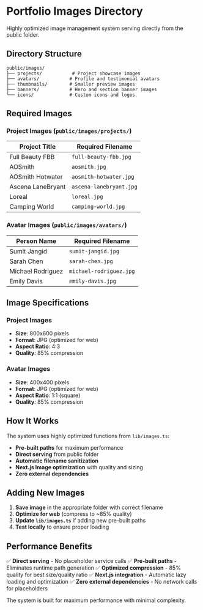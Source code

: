 # Portfolio Images Directory

Highly optimized image management system serving directly from the public folder.

## Directory Structure

```
public/images/
├── projects/           # Project showcase images
├── avatars/           # Profile and testimonial avatars
├── thumbnails/        # Smaller preview images
├── banners/           # Hero and section banner images
└── icons/             # Custom icons and logos
```

## Required Images

### Project Images (`public/images/projects/`)

| Project Title | Required Filename |
|---------------|-------------------|
| Full Beauty FBB | `full-beauty-fbb.jpg` |
| AOSmith | `aosmith.jpg` |
| AOSmith Hotwater | `aosmith-hotwater.jpg` |
| Ascena LaneBryant | `ascena-lanebryant.jpg` |
| Loreal | `loreal.jpg` |
| Camping World | `camping-world.jpg` |

### Avatar Images (`public/images/avatars/`)

| Person Name | Required Filename |
|-------------|-------------------|
| Sumit Jangid | `sumit-jangid.jpg` |
| Sarah Chen | `sarah-chen.jpg` |
| Michael Rodriguez | `michael-rodriguez.jpg` |
| Emily Davis | `emily-davis.jpg` |

## Image Specifications

### Project Images
- **Size**: 800x600 pixels
- **Format**: JPG (optimized for web)
- **Aspect Ratio**: 4:3
- **Quality**: 85% compression

### Avatar Images
- **Size**: 400x400 pixels
- **Format**: JPG (optimized for web)
- **Aspect Ratio**: 1:1 (square)
- **Quality**: 85% compression

## How It Works

The system uses highly optimized functions from `lib/images.ts`:

- **Pre-built paths** for maximum performance
- **Direct serving** from public folder
- **Automatic filename sanitization**
- **Next.js Image optimization** with quality and sizing
- **Zero external dependencies**

## Adding New Images

1. **Save image** in the appropriate folder with correct filename
2. **Optimize for web** (compress to ~85% quality)
3. **Update `lib/images.ts`** if adding new pre-built paths
4. **Test locally** to ensure proper loading

## Performance Benefits

✅ **Direct serving** - No placeholder service calls
✅ **Pre-built paths** - Eliminates runtime path generation
✅ **Optimized compression** - 85% quality for best size/quality ratio
✅ **Next.js integration** - Automatic lazy loading and optimization
✅ **Zero external dependencies** - No network calls for placeholders

The system is built for maximum performance with minimal complexity. 